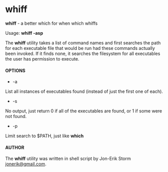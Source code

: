 # whiff
**whiff** - a better which for when which whiffs

Usage: **whiff -asp**

The **whiff** utility takes a list of command names and first searches the path for each executable file that would be run had these commands actually been invoked. If it finds none, it searches the filesystem for all executables the user has permission to execute.

#### OPTIONS
* -a

List all instances of executables found (instead of just the first one of each).
* -s

No output, just return 0 if all of the executables are found, or 1 if some were not found.
* -p

Limit search to $PATH, just like **which**
#### AUTHOR
The **whiff** utility was written in shell script by Jon-Erik Storm <jonerik@gmail.com>.
